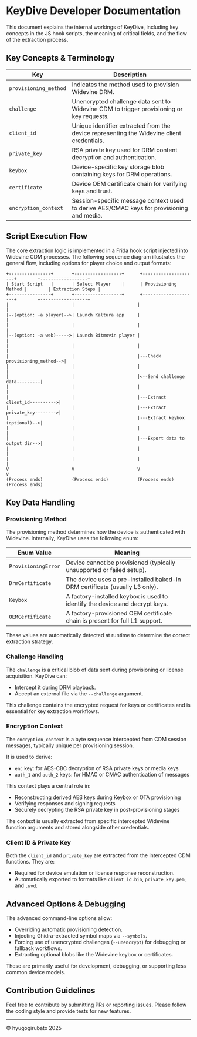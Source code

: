 # KeyDive Developer Documentation

This document explains the internal workings of KeyDive, including key concepts in the JS hook scripts, the meaning of critical fields, and the flow of the extraction process.

## Key Concepts & Terminology

| Key                   | Description                                                                               |
|-----------------------|-------------------------------------------------------------------------------------------|
| `provisioning_method` | Indicates the method used to provision Widevine DRM.                                      |
| `challenge`           | Unencrypted challenge data sent to Widevine CDM to trigger provisioning or key requests.  |
| `client_id`           | Unique identifier extracted from the device representing the Widevine client credentials. |
| `private_key`         | RSA private key used for DRM content decryption and authentication.                       |
| `keybox`              | Device-specific key storage blob containing keys for DRM operations.                      |
| `certificate`         | Device OEM certificate chain for verifying keys and trust.                                |
| `encryption_context`  | Session-specific message context used to derive AES/CMAC keys for provisioning and media. |

## Script Execution Flow

The core extraction logic is implemented in a Frida hook script injected into Widevine CDM processes. The following sequence diagram illustrates the general flow, including options for player choice and output formats:

````text
+----------------+       +------------------+      +---------------------+        +------------------+
| Start Script   |       | Select Player    |      | Provisioning Method |        | Extraction Steps |
+----------------+       +------------------+      +---------------------+        +------------------+
|                        |                        |                               |
|--(option: -a player)-->| Launch Kaltura app     |                               |
|                        |                        |                               |
|--(option: -a web)----->| Launch Bitmovin player |                               |
|                        |                        |                               |
|                        |                        |---Check provisioning_method-->| 
|                        |                        |                               |
|                        |                        |<--Send challenge data---------| 
|                        |                        |                               |
|                        |                        |---Extract client_id---------->| 
|                        |                        |---Extract private_key-------->| 
|                        |                        |---Extract keybox (optional)-->| 
|                        |                        |                               |
|                        |                        |---Export data to output dir-->| 
|                        |                        |                               |
|                        |                        |                               |
V                        V                        V                               V
(Process ends)           (Process ends)           (Process ends)                  (Process ends)
````

## Key Data Handling

### Provisioning Method

The provisioning method determines how the device is authenticated with Widevine. Internally, KeyDive uses the following enum:

| Enum Value          | Meaning                                                                     |
|---------------------|-----------------------------------------------------------------------------|
| `ProvisioningError` | Device cannot be provisioned (typically unsupported or failed setup).       |
| `DrmCertificate`    | The device uses a pre-installed baked-in DRM certificate (usually L3 only). |
| `Keybox`            | A factory-installed keybox is used to identify the device and decrypt keys. |
| `OEMCertificate`    | A factory-provisioned OEM certificate chain is present for full L1 support. |

These values are automatically detected at runtime to determine the correct extraction strategy.

### Challenge Handling

The `challenge` is a critical blob of data sent during provisioning or license acquisition. KeyDive can:

* Intercept it during DRM playback.
* Accept an external file via the `--challenge` argument.

This challenge contains the encrypted request for keys or certificates and is essential for key extraction workflows.

### Encryption Context

The `encryption_context` is a byte sequence intercepted from CDM session messages, typically unique per provisioning
session.

It is used to derive:

* `enc` key: for AES-CBC decryption of RSA private keys or media keys
* `auth_1` and `auth_2` keys: for HMAC or CMAC authentication of messages

This context plays a central role in:

* Reconstructing derived AES keys during Keybox or OTA provisioning
* Verifying responses and signing requests
* Securely decrypting the RSA private key in post-provisioning stages

The context is usually extracted from specific intercepted Widevine function arguments and stored alongside other
credentials.

### Client ID & Private Key

Both the `client_id` and `private_key` are extracted from the intercepted CDM functions. They are:

* Required for device emulation or license response reconstruction.
* Automatically exported to formats like `client_id.bin`, `private_key.pem`, and `.wvd`.

## Advanced Options & Debugging

The advanced command-line options allow:

* Overriding automatic provisioning detection.
* Injecting Ghidra-extracted symbol maps via `--symbols`.
* Forcing use of unencrypted challenges (`--unencrypt`) for debugging or fallback workflows.
* Extracting optional blobs like the Widevine keybox or certificates.

These are primarily useful for development, debugging, or supporting less common device models.

## Contribution Guidelines

Feel free to contribute by submitting PRs or reporting issues. Please follow the coding style and provide tests for new features.

---

© hyugogirubato 2025
